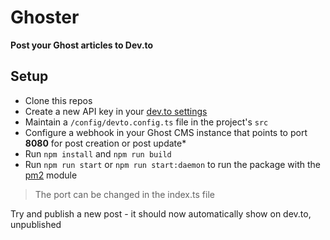 # Ghoster

**Post your Ghost articles to Dev.to**

## Setup

- Clone this repos
- Create a new API key in your [dev.to settings](https://dev.to/settings/account)
- Maintain a `/config/devto.config.ts` file in the project's `src`
- Configure a webhook in your Ghost CMS instance that points to port **8080** for post creation or post update*
- Run `npm install` and `npm run build`
- Run `npm run start` or `npm run start:daemon` to run the package with the [pm2](https://pm2.keymetrics.io/) module

> The port can be changed in the index.ts file

Try and publish a new post - it should now automatically show on dev.to, unpublished
